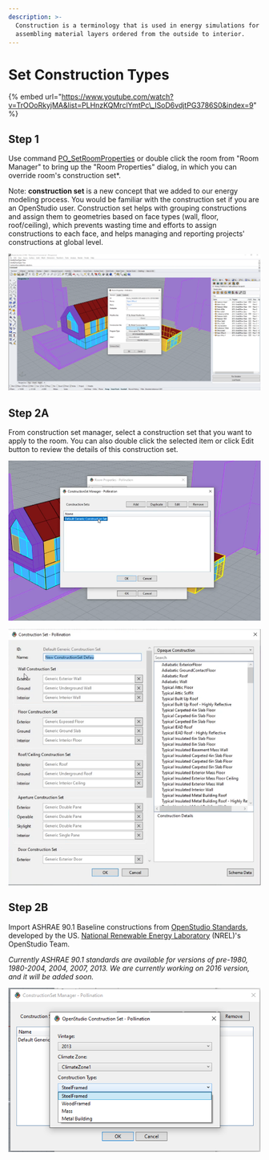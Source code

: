 ```yaml
---
description: >-
  Construction is a terminology that is used in energy simulations for
  assembling material layers ordered from the outside to interior.
---
```


# Set Construction Types

{% embed url="https://www.youtube.com/watch?v=TrOOoRkyjMA&list=PLHnzKQMrclYmtPc\_ISoD6vdjtPG3786S0&index=9" %}

## **Step 1**

Use command [PO\_SetRoomProperties](../pollination-commands-for-rhino/po_setroomproperties.md) or double click the room from "Room Manager" to bring up the "Room Properties" dialog, in which you can override room's construction set\*.

Note: **construction set** is a new concept that we added to our energy modeling process. You would be familiar with the construction set if you are an OpenStudio user. Construction set helps with grouping constructions and assign them to geometries based on face types \(wall, floor, roof/ceiling\), which prevents wasting time and efforts to assign constructions to each face, and helps managing and reporting projects' constructions at global level.

![Assign construction set in Room Properties dialog](../../.gitbook/assets/image%20%2896%29.png)

## Step 2A

From construction set manager, select a construction set that you want to apply to the room. You can also double click the selected item or click Edit button to review the details of this construction set.

![Select a construction set from construction set manager](../../.gitbook/assets/image%20%2888%29.png)

![Review and edit the construction set](../../.gitbook/assets/image%20%28100%29.png)

## Step 2B

Import ASHRAE 90.1 Baseline constructions from [OpenStudio Standards](https://github.com/NREL/openstudio-standards/), developed by the US. [National Renewable Energy Laboratory](https://www.nrel.gov/) \(NREL\)'s OpenStudio Team. 

_Currently ASHRAE  90.1 standards are available for versions of pre-1980, 1980-2004, 2004, 2007, 2013. We are currently working on 2016 version, and it will be added soon._

![](../../.gitbook/assets/image%20%2897%29.png)

